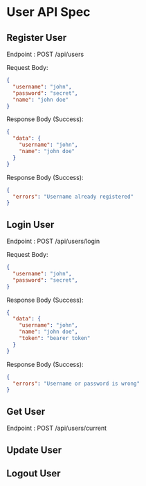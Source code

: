 # User API Spec

## Register User

Endpoint : POST /api/users

Request Body:

```json
{
  "username": "john",
  "password": "secret",
  "name": "john doe"
}
```

Response Body (Success):

```json
{
  "data": {
    "username": "john",
    "name": "john doe"
  }
}
```

Response Body (Success):

```json
{
  "errors": "Username already registered"
}
```

## Login User

Endpoint : POST /api/users/login

Request Body:

```json
{
  "username": "john",
  "password": "secret",
}
```

Response Body (Success):

```json
{
  "data": {
    "username": "john",
    "name": "john doe",
    "token": "bearer token"
  }
}
```

Response Body (Success):

```json
{
  "errors": "Username or password is wrong"
}
```

## Get User

Endpoint : POST /api/users/current


## Update User

## Logout User

